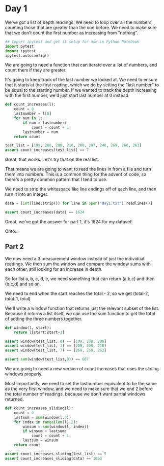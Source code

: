 # Day 1

We've got a list of depth readings.  We need to loop over all the numbers, counting those that are greater than the one before.
We need to make sure that we don't count the first number as increasing from "nothing".


```python
## Import ipytest and get it setup for use in Python Notebook
import pytest
import ipytest
ipytest.autoconfig()
```

We are going to need a function that can iterate over a list of numbers, and count them if they are greater.

It's going to keep track of the last number we looked at. We need to ensure that it starts at the first reading, which we do by setting the "last number" to be equal to the starting number.  If we wanted to track the depth increasing with the first number, we'd just start last number at 0 instead.


```python
def count_increases(l):
    count = 0
    lastnumber = l[0]
    for num in l:
        if num > lastnumber:
            count = count + 1
        lastnumber = num
    return count
```


```python
test_list = [199, 200, 208, 210, 200, 207, 240, 269, 260, 263]
assert count_increases(test_list) == 7
```

Great, that works.  Let's try that on the real list.

That means we are going to want to read the lines in from a file and turn them into numbers.  This is a common thing for the advent of code, so there's a pretty common pattern that I tend to use.

We need to strip the whitespace like line endings off of each line, and then turn it into an integer.


```python
data = [int(line.strip()) for line in open("day1.txt").readlines()]
```


```python
assert count_increases(data) == 1624
```

Great, we've got the answer for part 1, it's 1624 for my dataset!

Onto...

## Part 2

We now need a 3 measurement window instead of just the individual readings.  We then sum the window and compare the window sums with each other, still looking for an increase in depth.

So for list a, b, c, d, e, we need something that can return (a,b,c) and then (b,c,d) and so on.

We need to end when the start reaches the total - 2, so we get (total-2, total-1, total)

We'll write a window function that returns just the relevant subset of the list.  Because it returns a list itself, we can use the sum function to get the total of adding the three numbers together.


```python
def window(l, start):
    return l[start:start+3]

assert window(test_list, 0) == [199, 200, 208]
assert window(test_list, 1) == [200, 208, 210]
assert window(test_list, 7) == [269, 260, 263]

assert sum(window(test_list,0)) == 607
```

We are going to need a new version of count increases that uses the sliding windows properly.

Most importantly, we need to set the lastnumber equivalent to be the same as the very first window, and we need to make sure that we end 2 before the total number of readings, because we don't want partial windows returned.


```python
def count_increases_sliding(l):
    count = 0
    lastsum = sum(window(l,0))
    for index in range(len(l)-2):
        winsum = sum(window(l, index))
        if winsum > lastsum:
            count = count + 1
        lastsum = winsum
    return count
```


```python
assert count_increases_sliding(test_list) == 5
assert count_increases_sliding(data) == 1653
```

